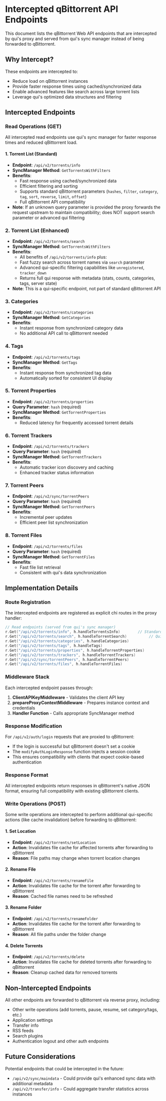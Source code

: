 # Intercepted qBittorrent API Endpoints

This document lists the qBittorrent Web API endpoints that are intercepted by qui's proxy and served from qui's sync manager instead of being forwarded to qBittorrent.

## Why Intercept?

These endpoints are intercepted to:
- Reduce load on qBittorrent instances
- Provide faster response times using cached/synchronized data
- Enable advanced features like search across large torrent lists
- Leverage qui's optimized data structures and filtering

## Intercepted Endpoints

### Read Operations (GET)

All intercepted read endpoints use qui's sync manager for faster response times and reduced qBittorrent load.

#### 1. Torrent List (Standard)
- **Endpoint**: `/api/v2/torrents/info`
- **SyncManager Method**: `GetTorrentsWithFilters`
- **Benefits**: 
  - Fast response using cached/synchronized data
  - Efficient filtering and sorting
  - Supports standard qBittorrent parameters (`hashes`, `filter`, `category`, `tag`, `sort`, `reverse`, `limit`, `offset`)
  - Full qBittorrent API compatibility
- **Note**: If an unknown query parameter is provided the proxy forwards the request upstream to maintain compatibility; does NOT support search parameter or advanced qui filtering

### 2. Torrent List (Enhanced)
- **Endpoint**: `/api/v2/torrents/search`
- **SyncManager Method**: `GetTorrentsWithFilters`
- **Benefits**: 
  - All benefits of `/api/v2/torrents/info` plus:
  - Fast fuzzy search across torrent names via `search` parameter
  - Advanced qui-specific filtering capabilities like `unregistered`, `tracker_down`
  - Returns full qui response with metadata (stats, counts, categories, tags, server state)
- **Note**: This is a qui-specific endpoint, not part of standard qBittorrent API

### 3. Categories
- **Endpoint**: `/api/v2/torrents/categories`
- **SyncManager Method**: `GetCategories`
- **Benefits**:
  - Instant response from synchronized category data
  - No additional API call to qBittorrent needed

### 4. Tags
- **Endpoint**: `/api/v2/torrents/tags`
- **SyncManager Method**: `GetTags`
- **Benefits**:
  - Instant response from synchronized tag data
  - Automatically sorted for consistent UI display

### 5. Torrent Properties
- **Endpoint**: `/api/v2/torrents/properties`
- **Query Parameter**: `hash` (required)
- **SyncManager Method**: `GetTorrentProperties`
- **Benefits**:
  - Reduced latency for frequently accessed torrent details

### 6. Torrent Trackers
- **Endpoint**: `/api/v2/torrents/trackers`
- **Query Parameter**: `hash` (required)
- **SyncManager Method**: `GetTorrentTrackers`
- **Benefits**:
  - Automatic tracker icon discovery and caching
  - Enhanced tracker status information

### 7. Torrent Peers
- **Endpoint**: `/api/v2/sync/torrentPeers`
- **Query Parameter**: `hash` (required)
- **SyncManager Method**: `GetTorrentPeers`
- **Benefits**:
  - Incremental peer updates
  - Efficient peer list synchronization

### 8. Torrent Files
- **Endpoint**: `/api/v2/torrents/files`
- **Query Parameter**: `hash` (required)
- **SyncManager Method**: `GetTorrentFiles`
- **Benefits**:
  - Fast file list retrieval
  - Consistent with qui's data synchronization

## Implementation Details

### Route Registration

The intercepted endpoints are registered as explicit chi routes in the proxy handler:

```go
// Read endpoints (served from qui's sync manager)
r.Get("/api/v2/torrents/info", h.handleTorrentsInfo)        // Standard qBittorrent API compatibility
r.Get("/api/v2/torrents/search", h.handleTorrentSearch)          // Qui-enhanced endpoint with search & advanced filtering
r.Get("/api/v2/torrents/categories", h.handleCategories)
r.Get("/api/v2/torrents/tags", h.handleTags)
r.Get("/api/v2/torrents/properties", h.handleTorrentProperties)
r.Get("/api/v2/torrents/trackers", h.handleTorrentTrackers)
r.Get("/api/v2/sync/torrentPeers", h.handleTorrentPeers)
r.Get("/api/v2/torrents/files", h.handleTorrentFiles)
```

### Middleware Stack

Each intercepted endpoint passes through:
1. **ClientAPIKeyMiddleware** - Validates the client API key
2. **prepareProxyContextMiddleware** - Prepares instance context and credentials
3. **Handler Function** - Calls appropriate SyncManager method

### Response Modification

For `/api/v2/auth/login` requests that are proxied to qBittorrent:
- If the login is successful but qBittorrent doesn't set a cookie
- The `modifyAuthLoginResponse` function injects a session cookie
- This ensures compatibility with clients that expect cookie-based authentication

### Response Format

All intercepted endpoints return responses in qBittorrent's native JSON format, ensuring full compatibility with existing qBittorrent clients.

### Write Operations (POST)

Some write operations are intercepted to perform additional qui-specific actions (like cache invalidation) before forwarding to qBittorrent:

#### 1. Set Location
- **Endpoint**: `/api/v2/torrents/setLocation`
- **Action**: Invalidates file cache for affected torrents after forwarding to qBittorrent
- **Reason**: File paths may change when torrent location changes

#### 2. Rename File
- **Endpoint**: `/api/v2/torrents/renameFile`
- **Action**: Invalidates file cache for the torrent after forwarding to qBittorrent
- **Reason**: Cached file names need to be refreshed

#### 3. Rename Folder
- **Endpoint**: `/api/v2/torrents/renameFolder`
- **Action**: Invalidates file cache for the torrent after forwarding to qBittorrent
- **Reason**: All file paths under the folder change

#### 4. Delete Torrents
- **Endpoint**: `/api/v2/torrents/delete`
- **Action**: Invalidates file cache for deleted torrents after forwarding to qBittorrent
- **Reason**: Cleanup cached data for removed torrents

## Non-Intercepted Endpoints

All other endpoints are forwarded to qBittorrent via reverse proxy, including:
- Other write operations (add torrents, pause, resume, set category/tags, etc.)
- Application settings
- Transfer info
- RSS feeds
- Search plugins
- Authentication logout and other auth endpoints

## Future Considerations

Potential endpoints that could be intercepted in the future:
- `/api/v2/sync/maindata` - Could provide qui's enhanced sync data with additional metadata
- `/api/v2/transfer/info` - Could aggregate transfer statistics across instances
